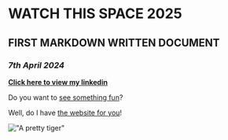 # WATCH THIS SPACE 2025 
## FIRST MARKDOWN WRITTEN DOCUMENT 
### _7th April 2024_
**[Click here to view my linkedin](https://www.linkedin.com/in/ruthmwangeka/)**

Do you want to [see something fun][a fun place]?

Well, do I have [the website for you][another fun place]!

[a fun place]: https://www.zombo.com  
[another fun place]: https://www.stumbleupon.com

!["A pretty tiger"](https://upload.wikimedia.org/wikipedia/commons/5/56/Tiger.50.jpg)

